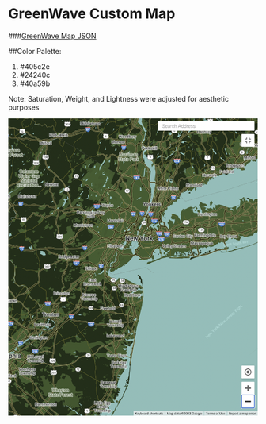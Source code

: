 # GreenWave Custom Map

###[GreenWave Map JSON](https://github.com/dbissonn/Bissonnette-Portfolio/blob/633d6849c36565166298e8363aed54b1d574d858/greenwavemap.json)

##Color Palette:
1. #405c2e
2. #24240c
3. #40a59b

Note: Saturation, Weight, and Lightness were adjusted for aesthetic purposes

![GreenWave Map](https://github.com/dbissonn/Bissonnette-Portfolio/blob/f8e11c19e1aace0609440583503499f266be6462/Map.png)
